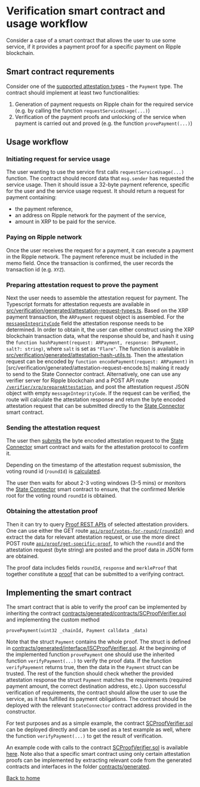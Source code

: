 # Verification smart contract and usage workflow

Consider a case of a smart contract that allows the user to use some service, if it provides a payment proof for a specific payment on Ripple blockchain.

## Smart contract requrements 

Consider one of the [supported attestation types](https://github.com/flare-foundation/state-connector-attestation-types) - the `Payment` type.
The contract should implement at least two functionalities:

1) Generation of payment requests on Ripple chain for the required service (e.g. by calling the function `requestServiceUsage(...)`)
2) Verification of the payment proofs and unlocking of the service when payment is carried out and proved (e.g. the function `provePayment(...)`)

## Usage workflow

### Initiating request for service usage

The user wanting to use the service first calls `requestServiceUsage(...)` function.
The contract should record data that `msg.sender` has requested the service usage. Then it should issue a 32-byte payment reference, specific for the user and the service usage request. It should return a request for payment containing:

- the payment reference,
- an address on Ripple network for the payment of the service,
- amount in XRP to be paid for the service.

### Paying on Ripple network

Once the user receives the request for a payment, it can execute a payment in the Ripple network. The payment reference must be included in the memo field. Once the transaction is confirmed, the user records the transaction id (e.g. `XYZ`).

### Preparing attestation request to prove the payment

Next the user needs to assemble the attestation request for payment. The Typescript formats for attestation requests are available in [src/verification/generated/attestation-request-types.ts](src/verification/generated/attestation-request-types.ts). Based on the XRP payment transaction, the `ARPayment` request object is assembled. For the [`messageIntegrityCode`](../attestation-protocol/message-integrity.md) field the attestation response needs to be determined. In order to obtain it, the user can either construct using the XRP blockchain transaction data, what the response should be, and hash it using the `function hashPayment(request: ARPayment, response: DHPayment, salt?: string)`, where `salt` is set as `"Flare"`. The function is available in [src/verification/generated/attestation-hash-utils.ts](src/verification/generated/attestation-hash-utils.ts). Then the attestation request can be encoded by 
`function encodePayment(request: ARPayment)` in [src/verification/generated/attestation-request-encode.ts] making it ready to send to the State Connector contract. Alternatively, one can use any verifier server for Ripple blockchain and a POST API route [`/verifier/xrp/prepareAttestation`](./apis.md#attestation-request-api), and post the attestation request JSON object with empty `messageIntegrityCode`. If the request can be verified, the route will calculate the attestation response and return the byte encoded attestation request that can be submitted directly to the [State Connector](../attestation-protocol/state-connector-contract.md) smart contract.

### Sending the attestation request

The user then [submits](./state-connector-usage.md#how-to-submit-an-attestation-request) the byte encoded attestation request to the [State Connector](../attestation-protocol/state-connector-contract.md) smart contract and waits for the attestation protocol to confirm it. 

Depending on the timestamp of the attestation request submission, the voting round id (`roundId`) is [calculated](./state-connector-usage.md#how-do-i-know-in-which-voting-round-id-my-attestation-request-was-submitted). 

The user then waits for about 2-3 voting windows (3-5 mins) or monitors the [State Connector](../attestation-protocol/state-connector-contract.md) smart contract to ensure, that the confirmed Merkle root for the voting round `roundId` is obtained. 

### Obtaining the attestation proof
Then it can try to query  [Proof REST APIs](./apis.md) of selected attestation providers. One can use either the GET route [`api/proof/votes-for-round/{roundId}`](./apis.md#proof-api) and extract the data for relevant attestation request, or use the more direct POST route [`api/proof/get-specific-proof`](./apis.md#proof-api), to which the `roundId` and the attestation request (byte string) are posted and the proof data in JSON form are obtained.

The proof data includes fields `roundId`, `response` and `merkleProof` that together constitute a [proof](./state-connector-usage.md#assembling-the-proofs) that can be submitted to a verifying contract.

## Implementing the smart contract

The smart contract that is able to verify the proof can be implemented by inheriting the contract [contracts/generated/contracts/SCProofVerifier.sol](../../contracts/generated/contracts/SCProofVerifier.sol) and implementing the custom method 

```Solidity
provePayment(uint32 _chainId, Payment calldata _data)
```

Note that the struct `Payment` contains the whole proof. The struct is defined in [contracts/generated/interface/ISCProofVerifier.sol](contracts/generated/interface/ISCProofVerifier.sol). At the beginning of the implemented function `provePayment` one should use the inherited function `verifyPayment(...)` to verify the proof data. If the function `verifyPayement` returns true, then the data in the `Payment` struct can be trusted. The rest of the function should check whether the provided attestation response the struct `Payment` matches the requirements (required payment amount, the correct destination address, etc.). Upon successful verification of requirements, the contract should allow the user to use the service, as it has fulfilled its payment obligations. 
The contract should be deployed with the relevant `StateConnector` contract address provided in the constructor. 

For test purposes and as a simple example, the contract [SCProofVerifier.sol](../../contracts/generated/contracts/SCProofVerifier.sol) can be deployed directly and can be used as a test example as well, where the function `verifyPayment(...)` to get the result of verification.

An example code with calls to the contract [SCProofVerifier.sol](../../contracts/generated/contracts/SCProofVerifier.sol) is available [here](../../test/generated/SCProofVerifierMock.test-contract.ts). Note also that a specific smart contract using only certain attestation proofs can be implemented by extracting relevant code from the generated contracts and interfaces in the folder [contracts/generated](../../contracts/generated/).

[Back to home](../README.md)
